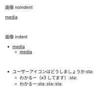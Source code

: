 画像 noindent

[media](https://gyazo.com/e4aae2345d1927c777db267138d1e419)

<br>

画像 indent

- [media](https://gyazo.com/639242beda8d44936421325524cd99f3)
    - [media](https://gyazo.com/777cfb7cd2528ebf90db1617ed659a40)

<br>

- ユーザーアイコンはどうしましょうか:sta:
    - わかるー（x3 してます）:sta:
    - わかるー:sta::sta::sta:

<br>

